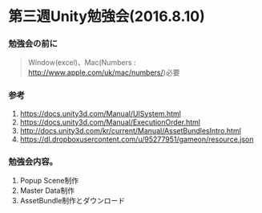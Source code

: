 # 第三週Unity勉強会(2016.8.10)

### 勉強会の前に

> Window(excel)、Mac(Numbers : http://www.apple.com/uk/mac/numbers/)必要

### 参考

1. https://docs.unity3d.com/Manual/UISystem.html
2. https://docs.unity3d.com/Manual/ExecutionOrder.html
3. http://docs.unity3d.com/kr/current/Manual/AssetBundlesIntro.html
4. https://dl.dropboxusercontent.com/u/95277951/gameon/resource.json

### 勉強会内容。

1. Popup Scene制作
2. Master Data制作
3. AssetBundle制作とダウンロード
